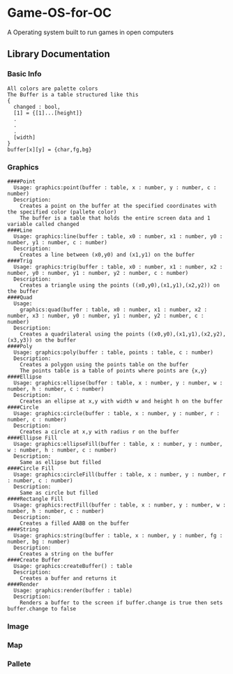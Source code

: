 # Game-OS-for-OC
A Operating system built to run games in open computers
## Library Documentation
  ### Basic Info
    All colors are palette colors
    The Buffer is a table structured like this
    {
      changed : bool,
      [1] = {[1]...[height]}
      .
      .
      .
      [width]
    }
    buffer[x][y] = {char,fg,bg}
  ### Graphics
    ####Point
      Usage: graphics:point(buffer : table, x : number, y : number, c : number)
      Description:
        Creates a point on the buffer at the specified coordinates with the specified color (pallete color)
        The buffer is a table that holds the entire screen data and 1 variable called changed
    ####Line
      Usage: graphics:line(buffer : table, x0 : number, x1 : number, y0 : number, y1 : number, c : number)
      Description:
        Creates a line between (x0,y0) and (x1,y1) on the buffer
    ####Trig
      Usage: graphics:trig(buffer : table, x0 : number, x1 : number, x2 : number, y0 : number, y1 : number, y2 : number, c : number)
      Description:
        Creates a triangle using the points ((x0,y0),(x1,y1),(x2,y2)) on the buffer
    ####Quad
      Usage:
        graphics:quad(buffer : table, x0 : number, x1 : number, x2 : number, x3 : number, y0 : number, y1 : number, y2 : number, c : number)
      Description:
        Creates a quadrilateral using the points ((x0,y0),(x1,y1),(x2,y2),(x3,y3)) on the buffer
    ####Poly
      Usage: graphics:poly(buffer : table, points : table, c : number)
      Description:
        Creates a polygon using the points table on the buffer
        The points table is a table of points where points are {x,y}
    ####Ellipse
      Usage: graphics:ellipse(buffer : table, x : number, y : number, w : number, h : number, c : number)
      Description:
        Creates an ellipse at x,y with width w and height h on the buffer
    ####Circle
      Usage: graphics:circle(buffer : table, x : number, y : number, r : number, c : number)
      Description:
        Creates a circle at x,y with radius r on the buffer
    ####Ellipse Fill
      Usage: graphics:ellipseFill(buffer : table, x : number, y : number, w : number, h : number, c : number)
      Description:
        Same as ellipse but filled
    ####Circle Fill
      Usage: graphics:circleFill(buffer : table, x : number, y : number, r : number, c : number)
      Description:
        Same as circle but filled
    ####Rectangle Fill
      Usage: graphics:rectFill(buffer : table, x : number, y : number, w : number, h : number, c : number)
      Description:
        Creates a filled AABB on the buffer
    ####String
      Usage: graphics:string(buffer : table, x : number, y : number, fg : number, bg : number)
      Description:
        Creates a string on the buffer
    ####Create Buffer
      Usage: graphics:createBuffer() : table
      Description:
        Creates a buffer and returns it
    ####Render
      Usage: graphics:render(buffer : table)
      Description:
        Renders a buffer to the screen if buffer.change is true then sets buffer.change to false
  ### Image
  ### Map
  ### Pallete

